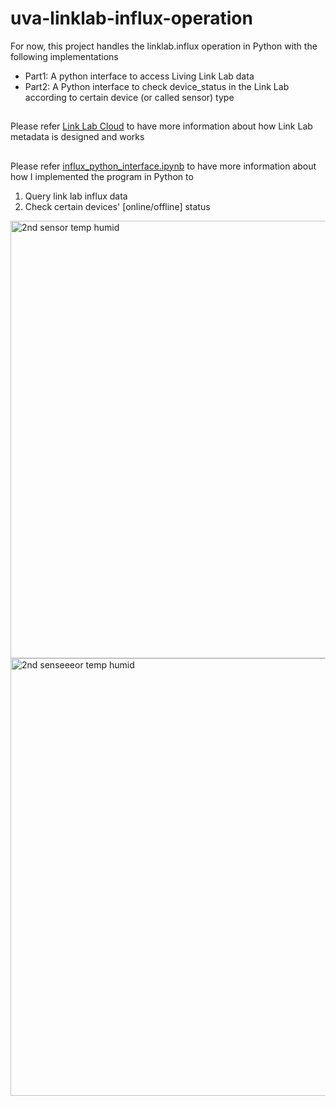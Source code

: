 # uva-linklab-influx-operation
For now, this project handles the linklab.influx operation in Python with the following implementations
- Part1: A python interface to access Living Link Lab data
- Part2: A Python interface to check device_status in the Link Lab according to certain device (or called sensor) type
##
Please refer [Link Lab Cloud](https://infrastructure.linklab.virginia.edu/linklabcloud/index.html) to have more information about how Link Lab metadata is designed and works
##
Please refer [influx_python_interface.ipynb](https://github.com/AustinFengYi/uva-linklab-influx/blob/main/influx_python_interface.ipynb) to have more information about how I implemented the program in Python to 
1. Query link lab influx data
2. Check certain devices' [online/offline] status  


<img width="700" alt="2nd sensor temp humid" src="https://github.com/AustinFengYi/uva-linklab-influx/assets/22648364/738a110c-2ee5-4de1-96b2-1e25f3d375f5"> 
<img width="700" alt="2nd senseeeor temp humid" src="https://github.com/AustinFengYi/uva-linklab-influx/assets/22648364/2fa94d35-d12e-497b-8caf-6baa3c280827"> 

